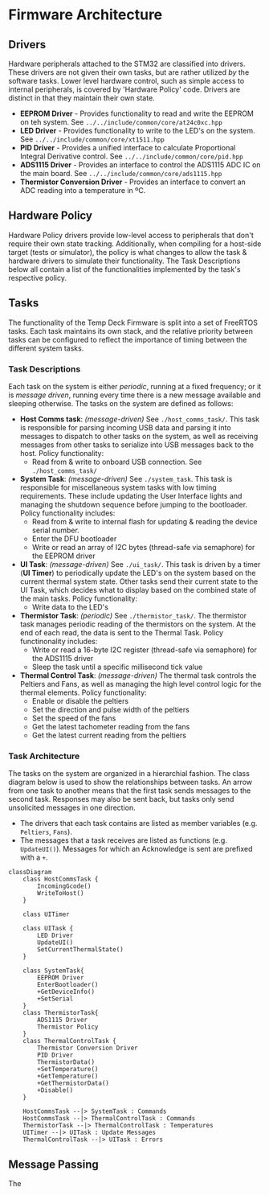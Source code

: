 # Firmware Architecture

## Drivers
Hardware peripherals attached to the STM32 are classified into drivers. These drivers are not given their own tasks, but are rather utilized _by_ the software tasks. Lower level hardware control, such as simple access to internal peripherals, is covered by 'Hardware Policy' code. Drivers are distinct in that they maintain their own state.

- __EEPROM Driver__ - Provides functionality to read and write the EEPROM on teh system. See `../../include/common/core/at24c0xc.hpp`
- __LED Driver__ - Provides functionality to write to the LED's on the system. See `../../include/common/core/xt1511.hpp`
- __PID Driver__ - Provides a unified interface to calculate Proportional Integral Derivative control. See `../../include/common/core/pid.hpp`
- __ADS1115 Driver__ - Provides an interface to control the ADS1115 ADC IC on the main board. See `../../include/common/core/ads1115.hpp`
- __Thermistor Conversion Driver__ - Provides an interface to convert an ADC reading into a temperature in ºC.

## Hardware Policy
Hardware Policy drivers provide low-level access to peripherals that don't require their own state tracking. Additionally, when compiling for a host-side target (tests or simulator), the policy is what changes to allow the task & hardware drivers to simulate their functionality. The Task Descriptions below all contain a list of the functionalities implemented by the task's respective policy.

## Tasks
The functionality of the Temp Deck Firmware is split into a set of FreeRTOS tasks. Each task maintains its own stack, and the relative priority between tasks can be configured to reflect the importance of timing between the different system tasks.

### Task Descriptions
Each task on the system is either _periodic_, running at a fixed frequency; or it is _message driven_, running every time there is a new message available and sleeping otherwise. The tasks on the system are defined as follows:

- __Host Comms task__: _(message-driven)_ See `./host_comms_task/`. This task is responsible for parsing incoming USB data and parsing it into messages to dispatch to other tasks on the system, as well as receiving messages from other tasks to serialize into USB messages back to the host. Policy functionality:
  - Read from & write to onboard USB connection. See `./host_comms_task/`
- __System Task__: _(message-driven)_ See `./system_task`. This task is responsible for miscellaneous system tasks with low timing requirements. These include updating the User Interface lights and managing the shutdown sequence before jumping to the bootloader. Policy functionality includes:
  - Read from & write to internal flash for updating & reading the device serial number. 
  - Enter the DFU bootloader
  - Write or read an array of I2C bytes (thread-safe via semaphore) for the EEPROM driver
- __UI Task__: _(message-driven)_ See `./ui_task/`. This task is driven by a timer (__UI Timer__) to periodically update the LED's on the system based on the current thermal system state. Other tasks send their current state to the UI Task, which decides what to display based on the combined state of the main tasks. Policy functionality:
  - Write data to the LED's
- __Thermistor Task__: _(periodic)_ See `./thermistor_task/`. The thermistor task manages periodic reading of the thermistors on the system. At the end of each read, the data is sent to the Thermal Task. Policy functinonality includes:
  - Write or read a 16-byte I2C register (thread-safe via semaphore) for the ADS1115 driver
  - Sleep the task until a specific millisecond tick value
- __Thermal Control Task__: _(message-driven)_ The thermal task controls the Peltiers and Fans, as well as managing the high level control logic for the thermal elements. Policy functionality:
  - Enable or disable the peltiers
  - Set the direction and pulse width of the peltiers
  - Set the speed of the fans
  - Get the latest tachometer reading from the fans
  - Get the latest current reading from the peltiers

### Task Architecture

The tasks on the system are organized in a hierarchial fashion. The class diagram below is used to show the relationships between tasks. An arrow from one task to another means that the first task sends messages to the second task. Responses may also be sent back, but tasks only send unsolicited messages in one direction.

- The drivers that each task contains are listed as member variables (e.g. `Peltiers`, `Fans`).
- The messages that a task receives are listed as functions (e.g. `UpdateUI()`). Messages for which an Acknowledge is sent are prefixed with a `+`.

```mermaid
classDiagram
    class HostCommsTask {
        IncomingGcode()
        WriteToHost()
    }

    class UITimer

    class UITask {
        LED Driver
        UpdateUI()
        SetCurrentThermalState()
    }

    class SystemTask{
        EEPROM Driver
        EnterBootloader()
        +GetDeviceInfo()
        +SetSerial
    }
    class ThermistorTask{
        ADS1115 Driver
        Thermistor Policy
    }
    class ThermalControlTask {
        Thermistor Conversion Driver
        PID Driver
        ThermistorData()
        +SetTemperature()
        +GetTemperature()
        +GetThermistorData()
        +Disable()
    }

    HostCommsTask --|> SystemTask : Commands
    HostCommsTask --|> ThermalControlTask : Commands
    ThermistorTask --|> ThermalControlTask : Temperatures
    UITimer --|> UITask : Update Messages
    ThermalControlTask --|> UITask : Errors
```

## Message Passing
The 
